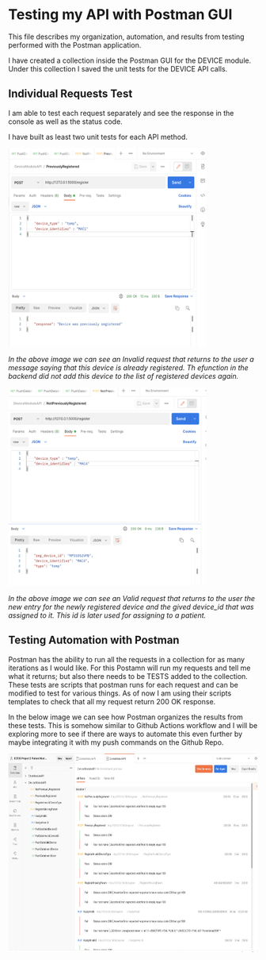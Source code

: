 # Testing my API with Postman GUI
This file describes my organization, automation, and results from testing performed with the Postman application.

I have created a collection inside the Postman GUI for the DEVICE module. Under this collection I saved the unit tests for the DEVICE API calls. 

## Individual Requests Test
I am able to test each request separately and see the response in the console as well as the status code. 

I have built as least two unit tests for each API method. 

<img src="Screenshots/InvalidRegustration.png" style="height: 400px; width:400px;"/>

*In the above image we can see an Invalid request that returns to the user a message saying that this device is already registered. Th efunction in the backend did not add this device to the list of registered devices again.*


<img src="Screenshots/ValidRegestration.png" style="height: 400px; width:400px;"/>

*In the above image we can see an Valid request that returns to the user the new entry for the newly registered device and the gived device_id that was assigned to it. This id is later used for assigning to a patient.*

## Testing Automation with Postman 

Postman has the ability to run all the requests in a collection for as many iterations as I would like. For this Postamn will run my requests and tell me what it returns; but also there needs to be TESTS added to the collection. These tests are scripts that postman runs for each request and can be modified to test for various things. As of now I am using their scripts templates to check that all my request return 200 OK response. 

In the below image we can see how Postman organizes the results from these tests. This is somehow similar to Github Actions workflow and I will be exploring more to see if there are ways to automate this even further by maybe integrating it with my push commands on the Github Repo. 

<img src="Screenshots/DeviceCollectionTestResults.png" style="height: 400px; width:600px;"/>


